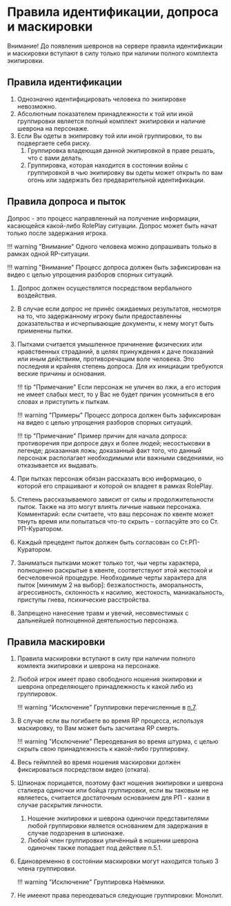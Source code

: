 # Правила идентификации, допроса и маскировки

Внимание! До появления шевронов на сервере правила идентификации и маскировки вступают в силу только при наличии полного комплекта экипировки.

## Правила идентификации

1. Однозначно идентифицировать человека по экипировке невозможно.   
2. Абсолютным показателем принадлежности к той или иной группировки является полный комплект экипировки и наличие шеврона на персонаже.
3. Если Вы одеты в экипировку той или иной группировки, то вы подвергаете себя риску.
   1. Группировка владеющая данной экипировкой в праве решать, что с вами делать.
   2. Группировка, которая находится в состоянии войны с группировкой в чью экипировку вы одеты может открыть по вам огонь или задержать без предварительной идентификации.

## Правила допроса и пыток

Допрос - это процесс направленный на получение информации, касающейся какой-либо RolePlay ситуации. Допрос может быть начат только после задержания игрока.

   !!! warning "Внимание"
        Одного человека можно допрашивать только в рамках одной RP-ситуации.

   !!! warning "Внимание"
        Процесс допроса должен быть зафиксирован на видео с целью упрощения разборов спорных ситуаций. 
      
1. Допрос должен осуществлятся посредством вербального воздействия.
2. В случае если допрос не принёс ожидаемых результатов, несмотря на то, что задержанному игроку были предоставленны доказательства и исчерпывающие документы, к нему могут быть применены пытки.
3. Пытками считается умышленное причинение физических или нравственных страданий, в целях принуждения к даче показаний или иным действиям,
противоречащим воле человека. Это последняя и крайняя степень допроса. Для их инициации требуются веские причины и основания.

    !!! tip "Примечание"
        Если персонаж не уличен во лжи, а его история не имеет слабых мест, то у Вас не будет причин усомниться в его словах и приступить к пыткам.

    !!! warning "Примеры"
        Процесс допроса должен быть зафиксирован на видео с целью упрощения разборов спорных ситуаций. 

    !!! tip "Примечание"
        Пример причин для начала допроса: противоречия при допросе двух и более людей; несостыковки в легенде; доказанная ложь; доказанный факт того, что данный персонаж располагает необходимыми или важными сведениями, но отказывается их выдавать. 

4. При пытках персонаж обязан рассказать всю информацию, о которой его спрашивают и которой он владеет в рамках RolePlay.
5. Степень рассказываемого зависит от силы и продолжительности пыток. Также на это могут влиять личные навыки персонажа.
Комментарий: если считаете, что ваш персонаж по квенте может тянуть время или попытаться что-то скрыть - согласуйте это со Ст. РП-Куратором.
6. Каждый прецедент пыток должен быть согласован со Ст.РП-Куратором.
7. Заниматься пытками может только тот, чьи черты характера, полноценно раскрытые в квенте, соответствуют этой жестокой и бесчеловечной процедуре.
  Необходимые черты характера для пыток [минимум 2 на выбор]: безжалостность, аморальность, агрессивность, склонность к насилию, жестокость, маниакальность, приступы гнева, психические расстройства.
9. Запрещено нанесение травм и увечий, несовместимых с дальнейшей полноценной деятельностью персонажа.

## Правила маскировки

1. Правила маскировки вступают в силу при наличии полного комлекта экипировки и шеврона на персонаже.
2. Любой игрок имеет право свободного ношения экипировки и шеврона определяющего принадлежность к какой либо из группировок.

    !!! warning "Исключение"
        Группировки перечисленные в [п.7](#disguise_rules-7).

3. В случае если вы погибаете во время RP процесса, используя маскировку, то Вам может быть засчитана RP смерть.

    !!! warning "Исключение"
        Переодевания во время штурма, с целью скрыть свою принадлежность к какой-либо группировку.

4. Весь геймплей во время ношения маскировки должен фиксироваться посредством видео (отката).
5. Шпионаж порицается, поэтому факт ношения экипировки и шеврона сталкера одиночки или бойца группировки, если вы таковым не являетесь, считается достаточным основанием для РП - казни в случае раскрытия личности.
   1. Ношение экипировки и шеврона одиночки представителями любой группировки является основанием для задержания в случае подозрения в шпионаже. 
   2. Любой член группировки уличённый в ношении шеврона одиночек также попадает под действие п.5.1.
6. Единовременно в состоянии маскировки могут находится только 3 члена группировки.    

    !!! warning "Исключение"
        Группировка Наёмники.

7. Не имееют права переодеваться следующие группировки: Монолит.
